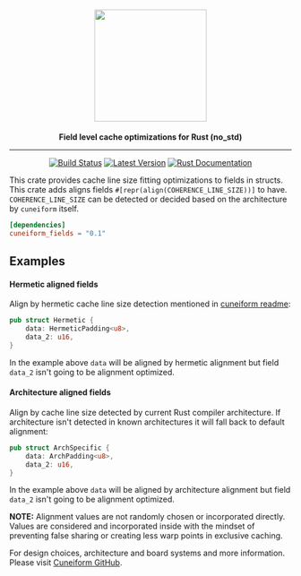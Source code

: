 <h1 align="center">
    <img src="https://github.com/vertexclique/cuneiform/raw/master/img/cuneiform-logo.png" width="200" height="200"/>
</h1>
<div align="center">
 <strong>
   Field level cache optimizations for Rust (no_std)
 </strong>
<hr>

[![Build Status](https://github.com/vertexclique/cuneiform-fields/workflows/CI/badge.svg)](https://github.com/vertexclique/cuneiform-fields/actions)
[![Latest Version](https://img.shields.io/crates/v/cuneiform-fields.svg)](https://crates.io/crates/cuneiform-fields)
[![Rust Documentation](https://img.shields.io/badge/api-rustdoc-blue.svg)](https://docs.rs/cuneiform-fields/)
</div>

This crate provides cache line size fitting optimizations to fields in structs.
This crate adds aligns fields `#[repr(align(COHERENCE_LINE_SIZE))]` to have. 
`COHERENCE_LINE_SIZE` can be detected or decided based on the architecture by `cuneiform` itself.

```toml
[dependencies]
cuneiform_fields = "0.1"
```

## Examples

#### Hermetic aligned fields
Align by hermetic cache line size detection mentioned in [cuneiform readme](https://github.com/vertexclique/cuneiform#----):
```rust
pub struct Hermetic {
    data: HermeticPadding<u8>,
    data_2: u16,
}
```
In the example above `data` will be aligned by hermetic alignment but field `data_2` isn't going to be alignment optimized.

#### Architecture aligned fields
Align by cache line size detected by current Rust compiler architecture.
If architecture isn't detected in known architectures it will fall back to default alignment:
```rust
pub struct ArchSpecific {
    data: ArchPadding<u8>,
    data_2: u16,
}
```
In the example above `data` will be aligned by architecture alignment but field `data_2` isn't going to be alignment optimized.

**NOTE:** Alignment values are not randomly chosen or incorporated directly.
Values are considered and incorporated inside with the mindset of preventing false sharing
or creating less warp points in exclusive caching.

For design choices, architecture and board systems and more information. Please visit [Cuneiform GitHub](https://github.com/vertexclique/cuneiform).